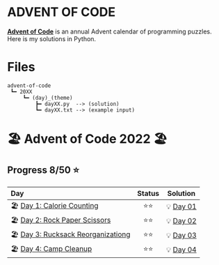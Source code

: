 # **ADVENT OF CODE**
**[Advent of Code](https://adventofcode.com/)** is an annual Advent calendar of programming puzzles. Here is my solutions in Python.
# Files
```
advent-of-code
 ┗━ 20XX
     ┗━ (day)_(theme)
         ┣━ dayXX.py  --> (solution)
         ┗━ dayXX.txt --> (example input)
```
# :beach_umbrella: Advent of Code 2022 :beach_umbrella:
## Progress 8/50 :star:
| Day | Status | Solution |
| :--- | :---: | :---: |
| :beach_umbrella: [Day 1: Calorie Counting](https://adventofcode.com/2022/day/1) | :star::star: | :bulb: [Day 01](2022/01_Calorie_Counting/day01.py)
| :beach_umbrella: [Day 2: Rock Paper Scissors](https://adventofcode.com/2022/day/2) | :star::star: | :bulb: [Day 02](2022/02_Rock_Paper_Scissors/day02.py)
| :beach_umbrella: [Day 3: Rucksack Reorganizationg](https://adventofcode.com/2022/day/3) | :star::star: | :bulb: [Day 03](2022/03_Rucksack_Reorganization/day03.py)
| :beach_umbrella: [Day 4: Camp Cleanup](https://adventofcode.com/2022/day/4) | :star::star: | :bulb: [Day 04](2022/04_Camp_Cleanup/day04.py)